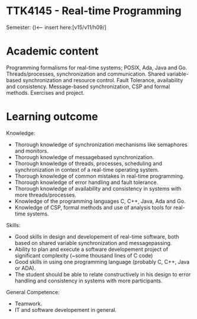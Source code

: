 TTK4145 - Real-time Programming
======
Semester: ()<-- insert here:[v15/v11/h09/]

# Academic content
Programming formalisms for real-time systems; POSIX, Ada, Java and Go. Threads/processes, synchronization and communication. Shared variable-based synchronization and resource control. Fault Tolerance, availability and consistency. Message-based synchronization, CSP and formal methods. Exercises and project.


# Learning outcome
Knowledge:
- Thorough knowledge of synchronization mechanisms like semaphores and monitors.
- Thorough knowledge of messagebased synchronization.
- Thorough knowledge of threads, processes, scheduling and synchronization in context of a real-time operating system.
- Thorough knowledge of common mistakes in real-time programming.
- Thorough knowledge of error handling and fault tolerance.
- Thorough knowledge of availability and consistency in systems with more threads/processes.
- Knowledge of the programming languages C, C++, Java, Ada and Go.
- Knowledge of CSP, formal methods and use of analysis tools for real-time systems.

Skills:
- Good skills in design and developement of real-time software, both based on shared variable synchronization and messagepassing.
- Ability to plan and execute a software developement project of significant complexity (~some thousand lines of C code)
- Good skills in using one programming language (probably C, C++, Java or ADA).
- The student should be able to relate constructively in his design to error handling and consistency in systems with more participants.

General Competence:
- Teamwork.
- IT and software developement in general.
